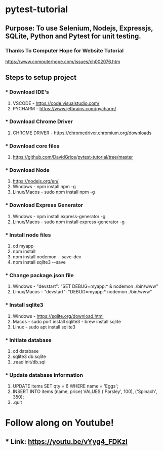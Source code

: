 # pytest-tutorial
## Purpose: To use Selenium, Nodejs, Expressjs, SQLite, Python and Pytest for unit testing.
### Thanks To Computer Hope for Website Tutorial
https://www.computerhope.com/issues/ch002076.htm

## Steps to setup project
### * Download IDE's
1) VSCODE - https://code.visualstudio.com/
2) PYCHARM - https://www.jetbrains.com/pycharm/
### * Download Chrome Driver
1) CHROME DRIVER - https://chromedriver.chromium.org/downloads
### * Download core files
1) https://github.com/DavidGrice/pytest-tutorial/tree/master
### * Download Node
1) https://nodejs.org/en/
2) Windows - npm install npm -g
3) Linux/Macos - sudo npm install npm -g
### * Download Express Generator
1) Windows - npm install express-generator -g
2) Linux/Macos - sudo npm install express-generator -g
### * Install node files
1) cd myapp
2) npm install
3) npm install nodemon --save-dev
4) npm install sqlite3 --save
### * Change package.json file
1) Windows - "devstart": "SET DEBUG=myapp:* & nodemon ./bin/www"
2) Linux/Macos - "devstart": "DEBUG=myapp:* nodemon ./bin/www"
### * Install sqlite3
1) Windows - https://sqlite.org/download.html
2) Macos - sudo port install sqlite3
         - brew install sqlite
3) Linux - sudo apt install sqlite3
### * Initiate database
1) cd database
2) sqlite3 db.sqlite
3) .read init/db.sql
### * Update database information
1) UPDATE items SET qty = 6 WHERE name = 'Eggs';
2) INSERT INTO items (name, price) VALUES 
   ('Parsley', 100), 
   ('Spinach', 350);
3) .quit

# Follow along on Youtube!
## * Link: https://youtu.be/vYyg4_FDKzI
